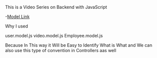 This  is a Video Series on Backend with JavaScript 

-[Model Link](https://app.eraser.io/workspace/YtPqZ1VogxGy1jzIDkzj)


Why I used 

user.model.js 
video.model.js
Employee.model.js


Because In This way it Will be Easy to Identify What is What and 
We can also use this type of convention in 
Controllers aas well 